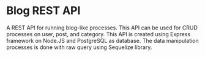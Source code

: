# Blog REST API

A REST API for running blog-like processes. This API can be used for CRUD processes on user, post, and category. This API is created using Express framework on Node.JS and PostgreSQL as database. The data manipulation processes is done with raw query using Sequelize library.
